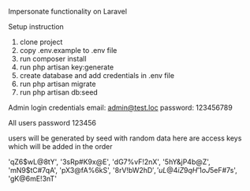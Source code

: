 Impersonate functionality on Laravel

Setup instruction
1. clone project
2. copy .env.example to .env file
3. run composer install
4. run php artisan key:generate
5. create database and add credentials in .env file
6. run php artisan migrate
7. run php artisan db:seed

Admin login credentials
email: admin@test.loc
password: 123456789


All users password 123456

users will be generated by seed with random data
here are access keys which will be added in the order

'qZ6$wL@8tY',
'3sRp#K9x@E',
'dG7%vF!2nX',
'5hY&jP4b@Z',
'mN9$tC#7qA',
'pX3@fA%6kS',
'8rV!bW2hD$',
'uL@4iZ9qH%',
'1oJ$5eF#7s',
'gK@6mE!3nT'
